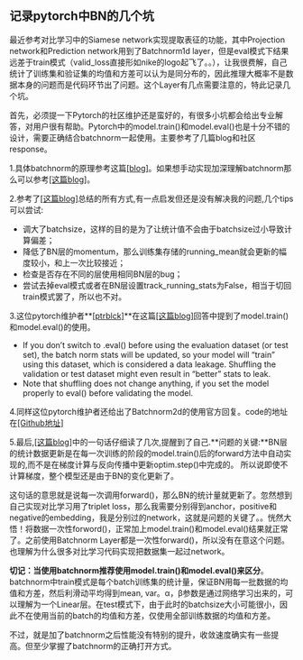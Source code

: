 ## 记录pytorch中BN的几个坑

最近参考对比学习中的Siamese network实现提取表征的功能，其中Projection network和Prediction network用到了Batchnorm1d layer，但是eval模式下结果远差于train模式（valid_loss直接形如nike的logo起飞了。。），让我很费解，自己统计了训练集和验证集的均值和方差可以认为是同分布的，因此推理大概率不是数据本身的问题而是代码环节出了问题。这个Layer有几点需要注意的，特此记录几个坑。

首先，必须提一下Pytorch的社区维护还是蛮好的，有很多小坑都会给出专业解答，对用户很有帮助。Pytorch中的model.train()和model.eval()也是十分不错的设计，需要正确结合batchnorm一起使用。主要参考了几篇blog和社区response。

1.具体batchnorm的原理参考这篇[[blog]](https://zhuanlan.zhihu.com/p/232487440)。如果想手动实现加深理解batchnorm那么可以参考[[这篇blog]](https://www.jianshu.com/p/2b94da24af3b)。

2.参考了[[这篇blog]](https://cloud.tencent.com/developer/article/1725409)总结的所有方式,有一点启发但还是没有解决我的问题,几个tips可以尝试:

- 调大了batchsize，这样的目的是为了让统计值不会由于batchsize过小导致计算偏差；
- 降低了BN层的momentum，那么训练集存储的running_mean就会更新的幅度较小，和上一次比较接近；
- 检查是否存在不同的层使用相同BN层的bug；
- 尝试去掉eval模式或者在BN层设置track_running_stats为False，相当于切回train模式罢了，所以也不对。


3.这位pytorch维护者**[[ptrblck]](https://discuss.pytorch.org/u/ptrblck)**在这篇[[这篇blog]](https://discuss.pytorch.org/t/using-dataloader-yields-different-results-for-shuffle-true-false/59375/6)回答中提到了model.train()和model.eval()的使用。

- If you don’t switch to .eval() before using the evaluation dataset (or test set), the batch norm stats will be updated, so your model will “train” using this dataset, which is considered a data leakage.
Shuffling the validation or test dataset might even result in “better” stats to leak.
- Note that shuffling does not change anything, if you set the model properly to eval() before validating the model.

4.同样这位pytorch维护者还给出了Batchnorm2d的使用官方回复。code的地址在[[Github地址]](https://github.com/ptrblck/pytorch_misc/blob/master/batch_norm_manual.py#L62)

5.最后,[[这篇blog]](https://blog.csdn.net/qq_38556984/article/details/105662342)中的一句话仔细读了几次,提醒到了自己.**问题的关键:**BN层的统计数据更新是在每一次训练的阶段的model.train()后的forward方法中自动实现的,而不是在梯度计算与反向传播中更新optim.step()中完成的。
所以说即使不计算梯度，整个模型还是由于BN的变化更新了。

这句话的意思就是说每一次调用forward()，那么BN的统计量就更新了。忽然想到自己实现对比学习用了triplet loss，那么我需要分别得到anchor，positive和negative的embedding，我是分别过的network，这就是问题的关键了。。恍然大悟！将数据一次性forword()，正常加上model.train()和model.eval()结果就正常了。之前使用Batchnorm Layer都是一次性forward()，所以没有在意这个问题。也理解为什么很多对比学习代码实现把数据集一起过network。

**切记：当使用batchnorm推荐使用model.train()和model.eval()来区分**。batchnorm中train模式是每个batch训练集的统计量，保证BN用每一批数据的均值和方差，然后利滑动平均得到mean, var。α，β参数是通过网络学习出来的，可以理解为一个Linear层。在test模式下，由于此时的batchsize大小可能很小，因此不在使用当前的batch的均值和方差，仅使用全部训练数据的均值和方差。

不过，就是加了batchnorm之后性能没有特别的提升，收敛速度确实有一些提高。但至少掌握了batchnorm的正确打开方式。






















































  
